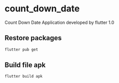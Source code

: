 # count_down_date

Count Down Date Application developed by flutter 1.0

## Restore packages
```bash
flutter pub get
```
## Build file apk
```bash
flutter build apk
```
